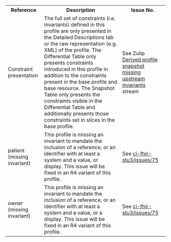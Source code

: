 <table class="list" width="100%">
<tbody>
  <tr>
    <th>Reference</th>
    <th>Description</th>
    <th>Issue No.</th>
  </tr>
  <tr>
        <td>Constraint presentation</td>
        <td>The full set of constraints (i.e. invariants) defined in this profile are only presented in the Detailed Descriptions tab or the raw representation (e.g. XML) of the profile. The Differential Table only presents constraints introduced in this profile in addition to the constraints present in the base profile and base resource. The Snapshot Table only presents the constraints visible in the Differential Table and additionally presents those constraints set in slices in the base profile.</td>
        <td>See Zulip <a href="https://chat.fhir.org/#narrow/stream/179252-IG-creation/topic/Derived.20profile.20snapshot.20missing.20upstream.20invariants">Derived profile snapshot missing upstream invariants</a> stream</td>
  </tr>
      <tr>
        <td>patient (missing invariant)</td>
        <td>This profile is missing an invariant to mandate the inclusion of a reference, or an identifier with at least a system and a value, or display. This issue will be fixed in an R4 variant of this profile.</td>
        <td>See <a href="https://github.com/AuDigitalHealth/ci-fhir-stu3/issues/75">ci-fhir-stu3/issues/75</a></td>
  </tr>
     <tr>
        <td>owner (missing invariant)</td>
        <td>This profile is missing an invariant to mandate the inclusion of a reference, or an identifier with at least a system and a value, or a display. This issue will be fixed in an R4 variant of this profile.</td>
        <td>See <a href="https://github.com/AuDigitalHealth/ci-fhir-stu3/issues/75">ci-fhir-stu3/issues/75</a></td>
  </tr>
 </tbody>
</table>
